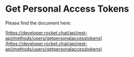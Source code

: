 # Get Personal Access Tokens

Please find the document here: 

[https://developer.rocket.chat/api/rest-api/methods/users/getpersonalaccesstokens](https://developer.rocket.chat/api/rest-api/methods/users/getpersonalaccesstokens)

